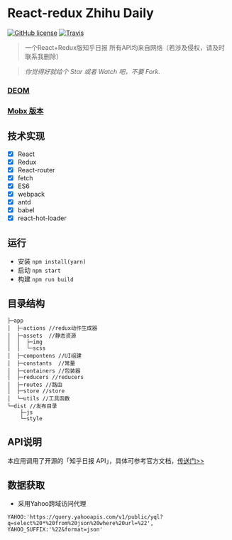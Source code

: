 # React-redux Zhihu Daily
[![GitHub license](https://img.shields.io/github/license/Hancoson/react-redux-demo.svg)](https://github.com/Hancoson/react-redux-demo/blob/master/LICENSE)
[![Travis](https://img.shields.io/travis/Hancoson/react-redux-demo/master.svg)](https://travis-ci.org/Hancoson/react-redux-demo)

> 一个React+Redux版知乎日报 所有API均来自网络（若涉及侵权，请及时联系我删除）

> _你觉得好就给个 Star 或者 Watch 吧，不要 Fork._

### [DEOM](https://hancoson.github.io/react-redux-demo)
### [Mobx 版本](https://github.com/Hancoson/react-mobx-demo)

## 技术实现
- [x] React
- [x] Redux
- [x] React-router
- [x] fetch
- [x] ES6
- [x] webpack
- [x] antd
- [x] babel
- [x] react-hot-loader
 
## 运行
- 安装 `npm install(yarn)`
- 启动 `npm start`
- 构建 `npm run build`
 
## 目录结构
```$xslt
├─app
│  ├─actions //redux动作生成器
│  ├─assets  //静态资源
│  │  ├─img
│  │  └─scss
│  ├─compontens //UI组建
│  ├─constants  //常量
│  ├─containers //包装器
│  ├─reducers //reducers
│  ├─routes //路由
│  ├─store //store
│  └─utils //工具函数
└─dist //发布目录
    ├─js
    └─style
```

## API说明

本应用调用了开源的「知乎日报 API」，具体可参考官方文档，[传送门>>](https://github.com/izzyleung/ZhihuDailyPurify/wiki/%E7%9F%A5%E4%B9%8E%E6%97%A5%E6%8A%A5-API-%E5%88%86%E6%9E%90)

## 数据获取
- 采用Yahoo跨域访问代理
```$xslt
YAHOO:'https://query.yahooapis.com/v1/public/yql?q=select%20*%20from%20json%20where%20url=%22',
YAHOO_SUFFIX:'%22&format=json'
```
